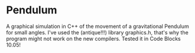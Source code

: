 # Pendulum
A graphical simulation in C++ of the movement of a gravitational Pendulum for small angles. I've used the (antique!!!) library graphics.h, that's why the program might not work on the new compilers. Tested it in Code Blocks 10.05!
